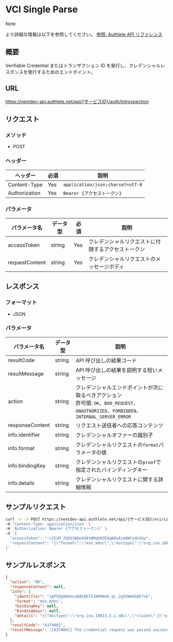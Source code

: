 # VCI Single Parse

> [!NOTE]
> より詳細な情報は以下を参照してください。
> [参照: Authlete API リファレンス](https://docs.authlete.com/en/shared/latest#post-/api/-serviceId-/vci/single/parse)

## 概要

Verifiable Credential またはトランザクション ID を発行し、クレデンシャルレスポンスを発行するためのエンドポイント。

## URL

https://nextdev-api.authlete.net/api/{サービスID}/auth/introspection

## リクエスト

### メソッド

- POST

### ヘッダー

| ヘッダー      | 必須 | 説明                             |
| ------------- | ---- | -------------------------------- |
| Content-Type  | Yes  | `application/json;charset=utf-8` |
| Authorization | Yes  | `Bearer {アクセストークン}`      |

### パラメータ

| パラメータ名   | データ型 | 必須 | 説明                                               |
| -------------- | -------- | ---- | -------------------------------------------------- |
| accessToken    | string   | Yes  | クレデンシャルリクエストに付随するアクセストークン |
| requestContent | string   | Yes  | クレデンシャルリクエストのメッセージボディ         |

## レスポンス

### フォーマット

- JSON

### パラメータ

| パラメータ名    | データ型 | 説明                                                                                                                                      |
| --------------- | -------- | ----------------------------------------------------------------------------------------------------------------------------------------- |
| resultCode      | string   | API 呼び出しの結果コード                                                                                                                  |
| resultMessage   | string   | API 呼び出しの結果を説明する短いメッセージ                                                                                                |
| action          | string   | クレデンシャルエンドポイントが次に取るべきアクション<br>許可値: `OK`、`BAD_REQUEST`、`UNAUTHORIZED`、`FORBIDDEN`、`INTERNAL_SERVER_ERROR` |
| responseContent | string   | リクエスト送信者への応答コンテンツ                                                                                                        |
| info.identifier | string   | クレデンシャルオファーの識別子                                                                                                            |
| info.format     | string   | クレデンシャルリクエストの`format`パラメータの値                                                                                          |
| info.bindingKey | string   | クレデンシャルリクエストの`proof`で指定されたバインディングキー                                                                           |
| info.details    | string   | クレデンシャルリクエストに関する詳細情報                                                                                                  |

## サンプルリクエスト

```sh
curl -v -X POST https://nextdev-api.authlete.net/api/{サービスID}/vci/single/parse \
-H 'Content-Type: application/json' \
-H 'Authorization: Bearer {アクセストークン}' \
-d '{
  "accessToken": "-LCEsM_ZQS62Wbe9d8tWMqhNZE9qB8uAimQWYydnVGw",
  "requestContent": "{\"format\":\"mso_mdoc\",\"doctype\":\"org.iso.18013.5.1.mDL\",\"claims\":{\"org.iso.18013.5.1\":{\"family_name\":{},\"given_name\":{},\"birth_date\":{},\"issue_date\":{},\"expiry_date\":{},\"issuing_country\":{},\"document_number\":{},\"driving_privileges\":{}}}}"
}'
```

## サンプルレスポンス

```json
{
  "action": "OK",
  "responseContent": null,
  "info": {
    "identifier": "JpP50g88mGcuOAE0ETSJW096m9_qc_2qGVNm6GUE7xE",
    "format": "mso_mdoc",
    "bindingKey": null,
    "bindingKeys": null,
    "details": "{\"doctype\":\"org.iso.18013.5.1.mDL\",\"claims\":{\"org.iso.18013.5.1\":{\"family_name\":{},\"given_name\":{},\"birth_date\":{},\"issue_date\":{},\"expiry_date\":{},\"issuing_country\":{},\"document_number\":{},\"driving_privileges\":{}}}}"
  },
  "resultCode": "A374001",
  "resultMessage": "[A374001] The credential request was parsed successfully."
}
```
